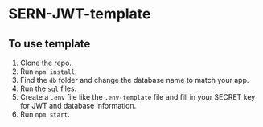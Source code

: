 # SERN-JWT-template

## To use template
1. Clone the repo.
2. Run `npm install`.
3. Find the `db` folder and change the database name to match your app.
4. Run the `sql` files.
5. Create a `.env` file like the `.env-template` file and fill in your SECRET key for JWT and database information.
6. Run `npm start`.
